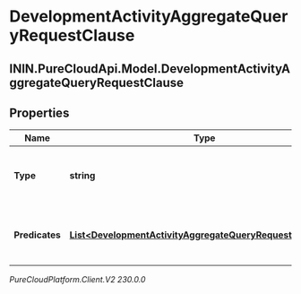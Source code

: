 # DevelopmentActivityAggregateQueryRequestClause

## ININ.PureCloudApi.Model.DevelopmentActivityAggregateQueryRequestClause

## Properties

|Name | Type | Description | Notes|
|------------ | ------------- | ------------- | -------------|
| **Type** | **string** | The logic used to combine the predicates | |
| **Predicates** | [**List&lt;DevelopmentActivityAggregateQueryRequestPredicate&gt;**](DevelopmentActivityAggregateQueryRequestPredicate) | The list of predicates used to filter the data | |



_PureCloudPlatform.Client.V2 230.0.0_
